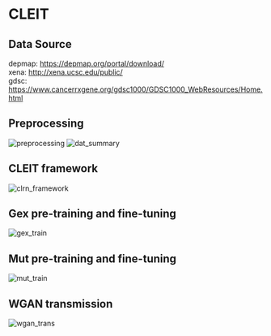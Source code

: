 # CLEIT
## Data Source
depmap: https://depmap.org/portal/download/  
xena: http://xena.ucsc.edu/public/  
gdsc: https://www.cancerrxgene.org/gdsc1000/GDSC1000_WebResources/Home.html

## Preprocessing
![preprocessing](./figs/preprocessing.png?raw=true)
![dat_summary](./figs/dat_summary.jpg?raw=true)


## CLEIT framework
![clrn_framework](./figs/CLRN_Framework.png?raw=true)

## Gex pre-training and fine-tuning
![gex_train](./figs/gex_train.png?raw=true)

## Mut pre-training and fine-tuning
![mut_train](./figs/mut_train.png?raw=true)


## WGAN transmission
![wgan_trans](./figs/wgan_trans.png?raw=true)


